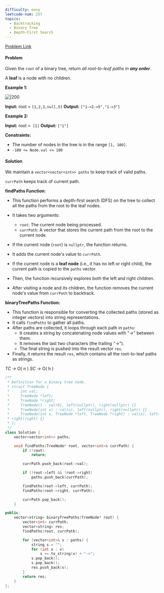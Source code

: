 ```yaml
---
difficulty: easy
leetcode-num: 257
topics:
  - Backtracking
  - Binary Tree
  - Depth-First Search
---
```

[Problem Link](https://leetcode.com/problems/binary-tree-paths/)

#### Problem
Given the `root` of a binary tree, return _all root-to-leaf paths in **any order**_.

A **leaf** is a node with no children.

**Example 1:**

![|200](https://assets.leetcode.com/uploads/2021/03/12/paths-tree.jpg)

**Input:** root = `[1,2,3,null,5]`
**Output:** `["1->2->5","1->3"]`

**Example 2:**

**Input:** root =` [1]`
**Output:** `["1"]`

**Constraints:**

- The number of nodes in the tree is in the range `[1, 100]`.
- `-100 <= Node.val <= 100`

#### Solution

We maintain a `vector<vector<int>> paths` to keep track of valid paths. 

`currPath`  keeps track of current path.

**findPaths Function:**
- This function performs a depth-first search (DFS) on the tree to collect all the paths from the root to the leaf nodes.
- It takes two arguments:
    - `root`: The current node being processed.
    - `currPath`: A vector that stores the current path from the root to the current node.


- If the current node (`root`) is `nullptr`, the function returns.
- It adds the current node's value to `currPath`.
- If the current node is a **leaf node** (i.e., it has no left or right child), the current path is copied to the `paths` vector.
- Then, the function recursively explores both the left and right children.
- After visiting a node and its children, the function removes the current node's value from `currPath` to backtrack.

**binaryTreePaths Function:**

- This function is responsible for converting the collected paths (stored as integer vectors) into string representations.
- It calls `findPaths` to gather all paths.
- After paths are collected, it loops through each path in `paths`:
    - It creates a string by concatenating node values with "->" between them.
    - It removes the last two characters (the trailing "->").
    - The final string is pushed into the result vector `res`.
- Finally, it returns the result `res`, which contains all the root-to-leaf paths as strings.


*TC ->* O( n )
*SC ->* O( h )

```cpp title=Code
/**
 * Definition for a binary tree node.
 * struct TreeNode {
 *     int val;
 *     TreeNode *left;
 *     TreeNode *right;
 *     TreeNode() : val(0), left(nullptr), right(nullptr) {}
 *     TreeNode(int x) : val(x), left(nullptr), right(nullptr) {}
 *     TreeNode(int x, TreeNode *left, TreeNode *right) : val(x), left(left),
 * right(right) {}
 * };
 */
class Solution {
    vector<vector<int>> paths;

    void findPaths(TreeNode* root, vector<int>& currPath) {
        if (!root)
            return;

        currPath.push_back(root->val);

        if (!root->left && !root->right)
            paths.push_back(currPath);

        findPaths(root->left, currPath);
        findPaths(root->right, currPath);

        currPath.pop_back();
    }

public:
    vector<string> binaryTreePaths(TreeNode* root) {
        vector<int> currPath;
        vector<string> res;
        findPaths(root, currPath);

        for (vector<int>& v : paths) {
            string s = "";
            for (int x : v)
                s += to_string(x) + "->";
            s.pop_back();
            s.pop_back();
            res.push_back(s);
        }
        return res;
    }
};
```